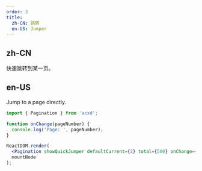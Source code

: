 ```yaml
---
order: 3
title:
  zh-CN: 跳转
  en-US: Jumper
---
```


## zh-CN

快速跳转到某一页。

## en-US

Jump to a page directly.

````jsx
import { Pagination } from 'axxd';

function onChange(pageNumber) {
  console.log('Page: ', pageNumber);
}

ReactDOM.render(
  <Pagination showQuickJumper defaultCurrent={2} total={500} onChange={onChange} />,
  mountNode
);
````
